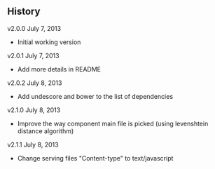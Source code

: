## History

v2.0.0 July 7, 2013
- Initial working version

v2.0.1 July 7, 2013
- Add more details in README

v2.0.2 July 8, 2013
- Add undescore and bower to the list of dependencies

v2.1.0 July 8, 2013
- Improve the way component main file is picked (using levenshtein distance
  algorithm)

v2.1.1 July 8, 2013
- Change serving files "Content-type" to text/javascript
